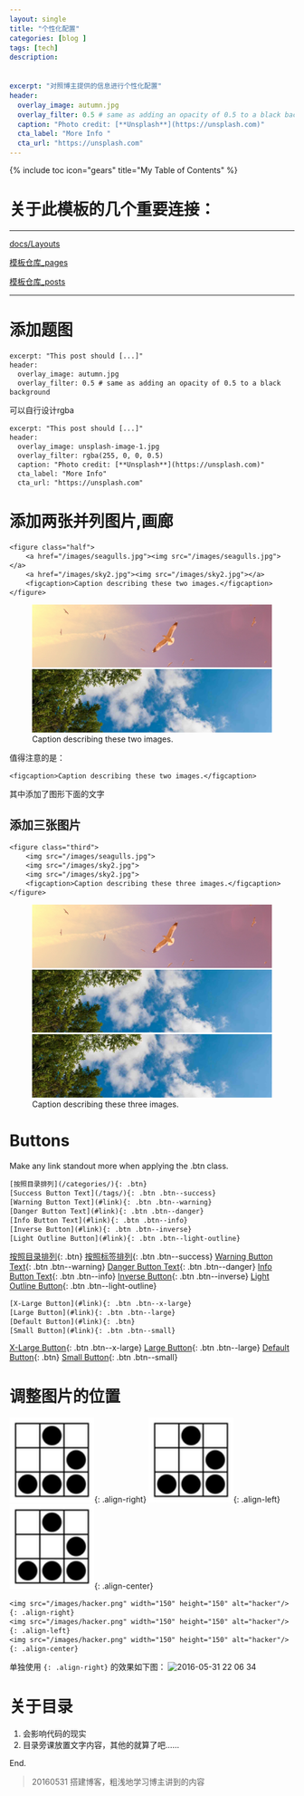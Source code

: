```yaml
---
layout: single
title: "个性化配置"
categories: [blog ]
tags: [tech]
description: 


excerpt: "对照博主提供的信息进行个性化配置"
header:
  overlay_image: autumn.jpg
  overlay_filter: 0.5 # same as adding an opacity of 0.5 to a black background
  caption: "Photo credit: [**Unsplash**](https://unsplash.com)"
  cta_label: "More Info "
  cta_url: "https://unsplash.com"
---
```


{% include toc icon="gears" title="My Table of Contents" %}

# 关于此模板的几个重要连接：
---
[docs/Layouts](https://mmistakes.github.io/minimal-mistakes/docs/layouts/)

[模板仓库_pages](https://github.com/mmistakes/minimal-mistakes/tree/gh-pages/_pages)

[模板仓库_posts](https://github.com/mmistakes/minimal-mistakes/tree/gh-pages/_posts)

---



# 添加题图
```
excerpt: "This post should [...]"
header:
  overlay_image: autumn.jpg
  overlay_filter: 0.5 # same as adding an opacity of 0.5 to a black background
```
可以自行设计rgba

```
excerpt: "This post should [...]"
header:
  overlay_image: unsplash-image-1.jpg
  overlay_filter: rgba(255, 0, 0, 0.5)
  caption: "Photo credit: [**Unsplash**](https://unsplash.com)"
  cta_label: "More Info"
  cta_url: "https://unsplash.com"
```

# 添加两张并列图片,画廊
```
<figure class="half">
    <a href="/images/seagulls.jpg"><img src="/images/seagulls.jpg"></a>
    <a href="/images/sky2.jpg"><img src="/images/sky2.jpg"></a>
    <figcaption>Caption describing these two images.</figcaption>
</figure>
```
<figure class="half">
    <a href="/images/seagulls.jpg"><img src="/images/seagulls.jpg"></a>
    <a href="/images/sky2.jpg"><img src="/images/sky2.jpg"></a>
    <figcaption>Caption describing these two images.</figcaption>
</figure>

值得注意的是：

```
<figcaption>Caption describing these two images.</figcaption>
```
其中添加了图形下面的文字

## 添加三张图片
```
<figure class="third">
	<img src="/images/seagulls.jpg">
	<img src="/images/sky2.jpg">
	<img src="/images/sky2.jpg">
	<figcaption>Caption describing these three images.</figcaption>
</figure>
```
<figure class="third">
	<img src="/images/seagulls.jpg">
	<img src="/images/sky2.jpg">
	<img src="/images/sky2.jpg">
	<figcaption>Caption describing these three images.</figcaption>
</figure>


# Buttons
Make any link standout more when applying the .btn class.

```
[按照目录排列](/categories/){: .btn}
[Success Button Text](/tags/){: .btn .btn--success}
[Warning Button Text](#link){: .btn .btn--warning}
[Danger Button Text](#link){: .btn .btn--danger}
[Info Button Text](#link){: .btn .btn--info}
[Inverse Button](#link){: .btn .btn--inverse}
[Light Outline Button](#link){: .btn .btn--light-outline}
```

[按照目录排列](/categories/){: .btn}
[按照标签排列](/tags/){: .btn .btn--success}
[Warning Button Text](#link){: .btn .btn--warning}
[Danger Button Text](#link){: .btn .btn--danger}
[Info Button Text](#link){: .btn .btn--info}
[Inverse Button](#link){: .btn .btn--inverse}
[Light Outline Button](#link){: .btn .btn--light-outline}

```
[X-Large Button](#link){: .btn .btn--x-large}
[Large Button](#link){: .btn .btn--large}
[Default Button](#link){: .btn}
[Small Button](#link){: .btn .btn--small}
```

[X-Large Button](#link){: .btn .btn--x-large}
[Large Button](#link){: .btn .btn--large}
[Default Button](#link){: .btn}
[Small Button](#link){: .btn .btn--small}

# 调整图片的位置
<img src="/images/hacker.png" width="150" height="150" alt="hacker"/>{: .align-right} 
<img src="/images/hacker.png" width="150" height="150" alt="hacker"/>{: .align-left}
<img src="/images/hacker.png" width="150" height="150" alt="hacker"/>{: .align-center}  

```
<img src="/images/hacker.png" width="150" height="150" alt="hacker"/>{: .align-right} 
<img src="/images/hacker.png" width="150" height="150" alt="hacker"/>{: .align-left}
<img src="/images/hacker.png" width="150" height="150" alt="hacker"/>{: .align-center} 
```
单独使用 `{: .align-right}` 的效果如下图：
<img width="812" alt="2016-05-31 22 06 34" src="https://cloud.githubusercontent.com/assets/11477264/15688785/0003f594-277c-11e6-8636-3aeaaf1cc2fc.png">

# 关于目录
1. 会影响代码的现实
2. 目录旁课放置文字内容，其他的就算了吧……

End.

> 20160531 搭建博客，粗浅地学习博主讲到的内容